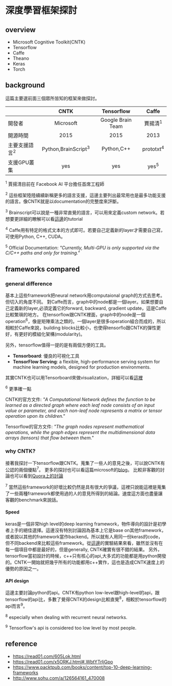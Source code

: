 # 深度學習框架探討

## overview
 * 	Microsoft Cognitive Toolkit(CNTK)
 * Tensorflow
 * Caffe
 * Theano
 * Keras
 * Torch

## background
這篇主要選前面三個眾所皆知的框架來做探討。

|| CNTK        | Tensorflow          | Caffe  |
| ---- | :-------------: |:-------------:| :-----:|
|開發者| Microsoft      | Google Brain Team | 賈揚清<sup>1</sup>|
|開源時間|2015     | 2015    |  2013 |
|主要支援語言<sup>2</sup>|Python,BrainScript<sup>3</sup>|Python,C++| prototxt<sup>4</sup> |
|支援GPU叢集|yes|yes|yes<sup>5</sup>|

<sup>1</sup> 賈揚清目前在 Facebook AI 平台擔任首席工程師

<sup>2</sup> 這些框架陸陸續續新稱更多的語言支援，這邊主要列出最常用也是最多功能支援的語言。像CNTK就是以documentation的完整度來評斷。

<sup>3</sup> Brainscript可以說是一種非常直覺的語言，可以用來定義custom network。若想要更詳細的瞭解可以看[這邊](https://docs.microsoft.com/en-us/cognitive-toolkit/brainscript-basic-concepts)的tutorial

<sup>4</sup> Caffe用有特定的格式文本的方式即可。若要自己定義新的layer才需要自己寫，可使用Python, C++, CUDA。

<sup>5</sup> Official Documentation: *"Currently, Multi-GPU is only supported via the C/C++ paths and only for training."*

## frameworks compared
 
### general difference
基本上這些framework把neural network用computaional graph的方式去思考。但切入的角度不同。
對Caffe而言，graph中的node都是一個layer。如果想要自己定義新的layer,必須定義它的forward, backward, gradient update，這是Caffe比較繁瑣的地方。
在tensorflow跟CNTK裡面，graph中的node是一個operation<sup>6</sup>，像是矩陣乘法之類的。一個layer是很多operation組合而成的，所以相較於Caffe來說，building blocks比較小，也使得tensorflo跟CNTK的彈性更好，有更好的模組化架構(modularity)。

另外，tensorflow值得一提的是有兩個方便的工具。
* **Tensorboard**: 優良的可視化工具
* **TensorFlow Serving**: a flexible, high-performance serving system for machine learning models, designed for production environments.

其實CNTK也可以用Tensorboard來做visualization，詳細可以看[這裡](https://docs.microsoft.com/en-us/cognitive-toolkit/Using-TensorBoard-for-Visualization)

<sup>6</sup> 更準確一點

CNTK的官方文件: *"A Computational Network defines the function to be learned as a directed graph where each leaf node consists of an input value or parameter, and each non-leaf node represents a matrix or tensor operation upon its children."*

Tensorflow的官方文件: *"The graph nodes represent mathematical operations, while the graph edges represent the multidimensional data arrays (tensors) that flow between them."*

### why CNTK?
接著我探討一下tensorflow跟CNTK。蒐集了一些人的意見之後，可以說CNTK有公認的兩個優點<sup>7</sup>。
更多的探討也可以看這篇microsoft的[blog](https://docs.microsoft.com/en-us/cognitive-toolkit/reasons-to-switch-from-tensorflow-to-cntk)。
比較非客觀的討論也可以看到[Quora上的討論](https://www.quora.com/How-do-you-compare-Microsoft-CNTK-and-Google-Tensorflow-Does-one-hold-a-clear-advantage-over-the-other)


<sup>7</sup> 當然這些framework的好壞比較仍然是具有很大的爭議，這裡只說能這裡是蒐集了一些兩種framework都使用過的人的意見所得到的結論。速度這方面也盡量讓客觀的benchmark來說話。

#### Speed
keras是一個非常high level的deep learning framework，物件導向的設計是初學者上手的絕佳選擇。這邊沒有特別討論因為基本上它是base on其他framework，或者說以其他的framework當作backend。所以就有人用同一份keras的code，但不同backend來比較這些framework。從[這邊](https://github.com/szilard/benchm-dl/blob/master/keras_backend.md)的實驗結果來看，雖然並沒有在每一個項目中都是最好的，但是generally, CNTK確實有很不錯的結果。
另外，tensorflow當初設計的時候，c++只有核心的api,大多式的功能都是用python開發的。CNTK一開始就把幾乎所有的功能都用c++實作，這也是造成CNTK速度上的優勢的原因之一。

#### API design
這邊主要討論python的api。CNTK有python low-level跟high-level的api，跟tensorflow的api比，多數了覺得CNTK的design比較直覺<sup>8</sup>，相較於tensorflow的api而言<sup>9</sup>。

<sup>8</sup> especially when dealing with recurrent neural networks.

<sup>9</sup>  Tensorflow's api is considered too low level by most people.
## reference
 * https://read01.com/605Lok.html
 * https://read01.com/x5ORKJ.html#.WbtYTrIjGpo
 * https://www.packtpub.com/books/content/top-10-deep-learning-frameworks
 * http://www.sohu.com/a/126564161_470008
 

